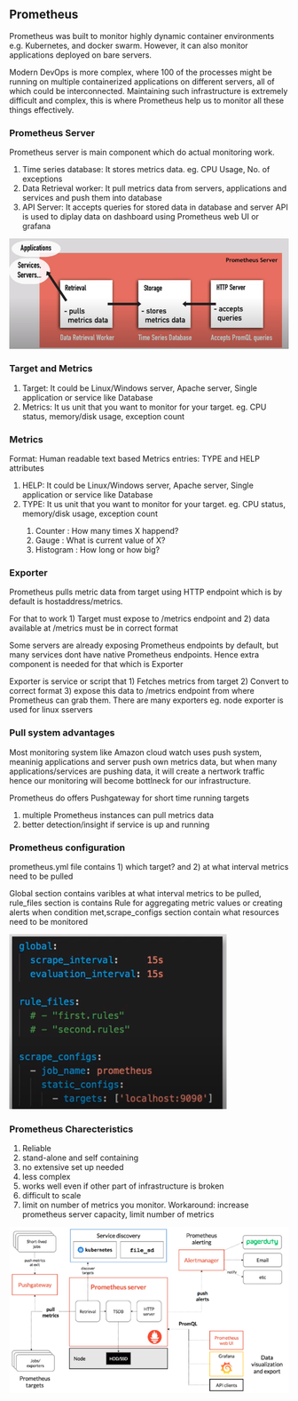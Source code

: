 <h2> Prometheus </h2> 
<p>Prometheus was built to monitor highly dynamic container environments e.g. Kubernetes, and docker swarm. However, it can also monitor applications deployed on bare servers.</p>

<p> Modern DevOps is more complex, where 100 of the processes might be running on multiple containerized applications on different servers, all of which could be interconnected. Maintaining such infrastructure is extremely difficult and complex, this is where Prometheus help us to monitor all these things effectively. </p>
<h3>Prometheus Server</h3> 
Prometheus server is main component which do actual monitoring work.
<ol>
  <li>Time series database: It stores metrics data. eg. CPU Usage, No. of exceptions </li>
  <li>Data Retrieval worker: It pull metrics data from servers, applications and services and push them into database</li>
  <li>API Server: It accepts queries for stored data in database and server API is used to diplay data on dashboard using Prometheus web UI or grafana </li>
</ol> 
<img src="https://github.com/ShubhPatil95/Prometheus/blob/main/images/Prometheus-server.png">

<h3>Target and Metrics</h3> 
<ol>
  <li> Target: It could be Linux/Windows server, Apache server, Single application or service like Database</li>
  <li> Metrics: It us unit that you want to monitor for your target. eg. CPU status, memory/disk usage, exception count</li>
</ol> 

<h3>Metrics</h3> 
Format: Human readable text based
Metrics entries: TYPE and HELP attributes

<ol>
  <li> HELP: It could be Linux/Windows server, Apache server, Single application or service like Database</li>
  <li> TYPE: It us unit that you want to monitor for your target. eg. CPU status, memory/disk usage, exception count</li>
  <ol>
    <li>Counter : How many times X happend?</li>
    <li>Gauge : What is current value of X?</li>
    <li>Histogram : How long or how big?</li>
  </ol>
</ol> 

<h3>Exporter</h3> 
<p>Prometheus pulls metric data from target using HTTP endpoint which is by default is hostaddress/metrics.</p>
<p> For that to work 1) Target must expose to /metrics endpoint and 2) data available at /metrics must be in correct format</p>
<p> Some servers are already exposing Prometheus endpoints by default, but many services dont have native Prometheus endpoints. Hence extra component is needed for that which is Exporter</p>
<p>Exporter is service or script that 1) Fetches metrics from target 2) Convert to correct format 3) expose this data to /metrics endpoint from where Prometheus can grab them. There are many exporters eg. node exporter is used for linux sservers</p>

<h3>Pull system advantages</h3> 
<p>Most monitoring system like Amazon cloud watch uses push system, meaninig applications and server push own metrics data, but when many applications/services are pushing data, it will create a nertwork traffic hence our monitoring will become bottlneck for our infrastructure.</p>
<p>Prometheus do offers Pushgateway for short time running targets</p>
<ol>
  <li> multiple Prometheus instances can pull metrics data</li>
  <li> better detection/insight if service is up and running</li>
</ol> 

<h3>Prometheus configuration</h3>
<p>prometheus.yml file contains 1) which target? and 2) at what interval metrics need to be pulled</p>

<p> Global section contains varibles at what interval metrics to be pulled, rule_files section is contains Rule for aggregating metric values or creating alerts when condition met,scrape_configs section contain what resources need to be monitored</p>

<img src="https://github.com/ShubhPatil95/Prometheus/blob/main/images/config.png" alt="Default config file">

<h3>Prometheus Charecteristics</h3>
<ol>
  <li> Reliable</li>
  <li> stand-alone and self containing</li>
  <li> no extensive set up needed</li>
  <li> less complex</li>
  <li> works well even if other part of infrastructure is broken</li>
  <li> difficult to scale</li>
  <li> limit on number of metrics you monitor. Workaround: increase prometheus server capacity, limit number of metrics</li>
</ol> 

</p>
<img src="https://github.com/ShubhPatil95/Prometheus/blob/main/images/Archietecture-1.png">
